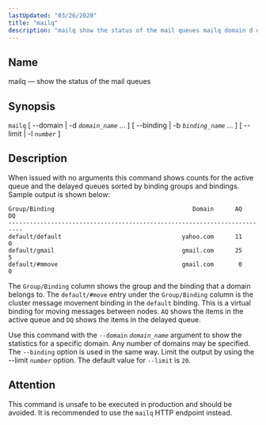 ```yaml
---
lastUpdated: "03/26/2020"
title: "mailq"
description: "mailq show the status of the mail queues mailq domain d domain name binding b binding name limit l number When issued with no arguments this command shows counts for the active queue and the delayed queues sorted by binding groups and bindings Sample output is shown below The Group..."
---
```


<a name="console_commands.mailq"></a> 
## Name

mailq — show the status of the mail queues

## Synopsis

`mailq` [ --domain | -d *`domain_name`* ... ] [ --binding | -b *`binding_name`* ... ] [ --limit | -l *`number`* ]

<a name="idp11574704"></a> 
## Description

When issued with no arguments this command shows counts for the active queue and the delayed queues sorted by binding groups and bindings. Sample output is shown below:

```
Group/Binding                                       Domain      AQ      DQ
--------------------------------------------------------------------------
default/default                                  yahoo.com      11       0
default/gmail                                    gmail.com      25       5
default/#mmove                                   gmail.com       0       0
```

The `Group/Binding` column shows the group and the binding that a domain belongs to. The `default/#move` entry under the `Group/Binding` column is the cluster message movement binding in the `default` binding. This is a virtual binding for moving messages between nodes. `AQ` shows the items in the active queue and `DQ` shows the items in the delayed queue.

Use this command with the `--domain` *`domain_name`* argument to show the statistics for a specific domain. Any number of domains may be specified. The `--binding` option is used in the same way. Limit the output by using the --limit *`number`* option. The default value for `--limit` is `20`.

## Attention

This command is unsafe to be executed in production and should be avoided. It is recommended to use the `mailq` HTTP endpoint instead.
